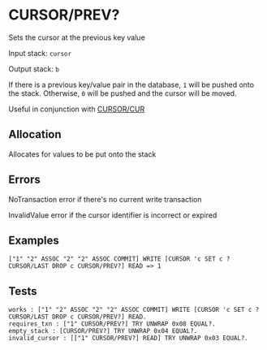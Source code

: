 # CURSOR/PREV?

Sets the cursor at the previous key value

Input stack: `cursor`

Output stack: `b`

If there is a previous key/value pair in the database, `1` will be pushed onto the stack.
Otherwise, `0` will be pushed and the cursor will be moved.

Useful in conjunction with [CURSOR/CUR](../QCURSOR/CUR.md)

## Allocation

Allocates for values to be put onto the stack

## Errors

NoTransaction error if there's no current write transaction

InvalidValue error if the cursor identifier is incorrect or expired

## Examples

```
["1" "2" ASSOC "2" "2" ASSOC COMMIT] WRITE [CURSOR 'c SET c ?CURSOR/LAST DROP c CURSOR/PREV?] READ => 1
```

## Tests

```test
works : ["1" "2" ASSOC "2" "2" ASSOC COMMIT] WRITE [CURSOR 'c SET c ?CURSOR/LAST DROP c CURSOR/PREV?] READ.
requires_txn : ["1" CURSOR/PREV?] TRY UNWRAP 0x08 EQUAL?.
empty_stack : [CURSOR/PREV?] TRY UNWRAP 0x04 EQUAL?.
invalid_cursor : [["1" CURSOR/PREV?] READ] TRY UNWRAP 0x03 EQUAL?.
```
